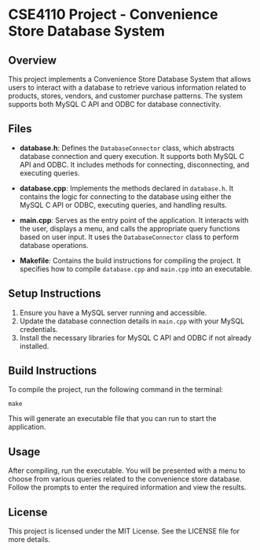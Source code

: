 # CSE4110 Project - Convenience Store Database System

## Overview
This project implements a Convenience Store Database System that allows users to interact with a database to retrieve various information related to products, stores, vendors, and customer purchase patterns. The system supports both MySQL C API and ODBC for database connectivity.

## Files
- **database.h**: Defines the `DatabaseConnector` class, which abstracts database connection and query execution. It supports both MySQL C API and ODBC. It includes methods for connecting, disconnecting, and executing queries.
  
- **database.cpp**: Implements the methods declared in `database.h`. It contains the logic for connecting to the database using either the MySQL C API or ODBC, executing queries, and handling results.
  
- **main.cpp**: Serves as the entry point of the application. It interacts with the user, displays a menu, and calls the appropriate query functions based on user input. It uses the `DatabaseConnector` class to perform database operations.
  
- **Makefile**: Contains the build instructions for compiling the project. It specifies how to compile `database.cpp` and `main.cpp` into an executable.

## Setup Instructions
1. Ensure you have a MySQL server running and accessible.
2. Update the database connection details in `main.cpp` with your MySQL credentials.
3. Install the necessary libraries for MySQL C API and ODBC if not already installed.

## Build Instructions
To compile the project, run the following command in the terminal:

```
make
```

This will generate an executable file that you can run to start the application.

## Usage
After compiling, run the executable. You will be presented with a menu to choose from various queries related to the convenience store database. Follow the prompts to enter the required information and view the results.

## License
This project is licensed under the MIT License. See the LICENSE file for more details.
